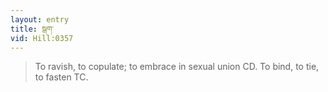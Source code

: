 ```yaml
---
layout: entry
title: སྒག་
vid: Hill:0357
---
```

> To ravish, to copulate; to embrace in sexual union CD. To bind, to tie, to fasten TC.
